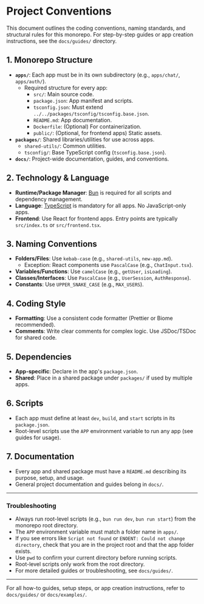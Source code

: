 # Project Conventions

This document outlines the coding conventions, naming standards, and structural rules for this monorepo. For step-by-step guides or app creation instructions, see the `docs/guides/` directory.

## 1. Monorepo Structure

- **`apps/`**: Each app must be in its own subdirectory (e.g., `apps/chat/`, `apps/auth/`).
  - Required structure for every app:
    - `src/`: Main source code.
    - `package.json`: App manifest and scripts.
    - `tsconfig.json`: Must extend `../../packages/tsconfig/tsconfig.base.json`.
    - `README.md`: App documentation.
    - `Dockerfile`: (Optional) For containerization.
    - `public/`: (Optional, for frontend apps) Static assets.
- **`packages/`**: Shared libraries/utilities for use across apps.
  - `shared-utils/`: Common utilities.
  - `tsconfig/`: Base TypeScript config (`tsconfig.base.json`).
- **`docs/`**: Project-wide documentation, guides, and conventions.

## 2. Technology & Language

- **Runtime/Package Manager**: [Bun](https://bun.sh/) is required for all scripts and dependency management.
- **Language**: [TypeScript](https://www.typescriptlang.org/) is mandatory for all apps. No JavaScript-only apps.
- **Frontend**: Use React for frontend apps. Entry points are typically `src/index.ts` or `src/frontend.tsx`.

## 3. Naming Conventions

- **Folders/Files**: Use `kebab-case` (e.g., `shared-utils`, `new-app.md`).
  - Exception: React components use `PascalCase` (e.g., `ChatInput.tsx`).
- **Variables/Functions**: Use `camelCase` (e.g., `getUser`, `isLoading`).
- **Classes/Interfaces**: Use `PascalCase` (e.g., `UserSession`, `AuthResponse`).
- **Constants**: Use `UPPER_SNAKE_CASE` (e.g., `MAX_USERS`).

## 4. Coding Style

- **Formatting**: Use a consistent code formatter (Prettier or Biome recommended).
- **Comments**: Write clear comments for complex logic. Use JSDoc/TSDoc for shared code.

## 5. Dependencies

- **App-specific**: Declare in the app's `package.json`.
- **Shared**: Place in a shared package under `packages/` if used by multiple apps.

## 6. Scripts

- Each app must define at least `dev`, `build`, and `start` scripts in its `package.json`.
- Root-level scripts use the `APP` environment variable to run any app (see guides for usage).

## 7. Documentation

- Every app and shared package must have a `README.md` describing its purpose, setup, and usage.
- General project documentation and guides belong in `docs/`.

---

### Troubleshooting

- Always run root-level scripts (e.g., `bun run dev`, `bun run start`) from the monorepo root directory.
- The `APP` environment variable must match a folder name in `apps/`.
- If you see errors like `Script not found` or `ENOENT: Could not change directory`, check that you are in the project root and that the app folder exists.
- Use `pwd` to confirm your current directory before running scripts.
- Root-level scripts only work from the root directory.
- For more detailed guides or troubleshooting, see `docs/guides/`.

---

For all how-to guides, setup steps, or app creation instructions, refer to `docs/guides/` or `docs/examples/`.
